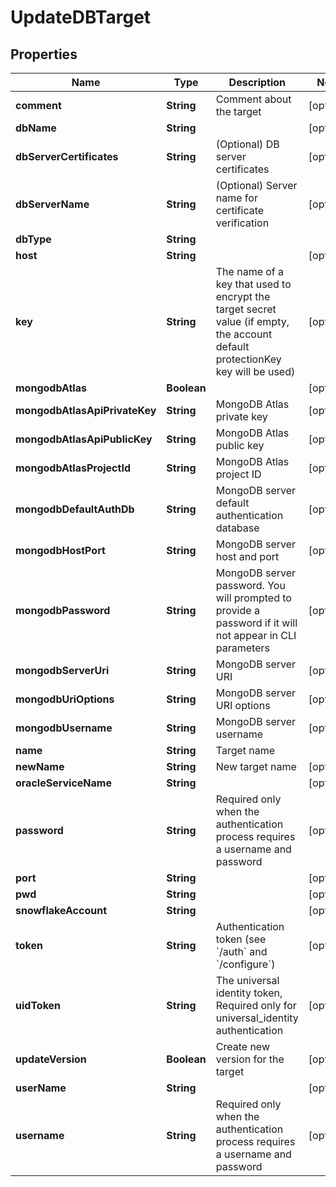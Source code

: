 

# UpdateDBTarget

## Properties

Name | Type | Description | Notes
------------ | ------------- | ------------- | -------------
**comment** | **String** | Comment about the target |  [optional]
**dbName** | **String** |  |  [optional]
**dbServerCertificates** | **String** | (Optional) DB server certificates |  [optional]
**dbServerName** | **String** | (Optional) Server name for certificate verification |  [optional]
**dbType** | **String** |  | 
**host** | **String** |  |  [optional]
**key** | **String** | The name of a key that used to encrypt the target secret value (if empty, the account default protectionKey key will be used) |  [optional]
**mongodbAtlas** | **Boolean** |  |  [optional]
**mongodbAtlasApiPrivateKey** | **String** | MongoDB Atlas private key |  [optional]
**mongodbAtlasApiPublicKey** | **String** | MongoDB Atlas public key |  [optional]
**mongodbAtlasProjectId** | **String** | MongoDB Atlas project ID |  [optional]
**mongodbDefaultAuthDb** | **String** | MongoDB server default authentication database |  [optional]
**mongodbHostPort** | **String** | MongoDB server host and port |  [optional]
**mongodbPassword** | **String** | MongoDB server password. You will prompted to provide a password if it will not appear in CLI parameters |  [optional]
**mongodbServerUri** | **String** | MongoDB server URI |  [optional]
**mongodbUriOptions** | **String** | MongoDB server URI options |  [optional]
**mongodbUsername** | **String** | MongoDB server username |  [optional]
**name** | **String** | Target name | 
**newName** | **String** | New target name |  [optional]
**oracleServiceName** | **String** |  |  [optional]
**password** | **String** | Required only when the authentication process requires a username and password |  [optional]
**port** | **String** |  |  [optional]
**pwd** | **String** |  |  [optional]
**snowflakeAccount** | **String** |  |  [optional]
**token** | **String** | Authentication token (see &#x60;/auth&#x60; and &#x60;/configure&#x60;) |  [optional]
**uidToken** | **String** | The universal identity token, Required only for universal_identity authentication |  [optional]
**updateVersion** | **Boolean** | Create new version for the target |  [optional]
**userName** | **String** |  |  [optional]
**username** | **String** | Required only when the authentication process requires a username and password |  [optional]



